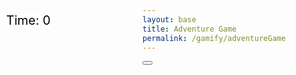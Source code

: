 ```yaml
---
layout: base
title: Adventure Game
permalink: /gamify/adventureGame
---
```


<style>
#custom-prompt {
    display: none;
    position: fixed;
    top: 50%;
    left: 50%;
    transform: translate(-50%, -50%);
    background-color: #f0f8ff; /* Light blue background */
    border-radius: 12px;
    border: 1px solid #87ceeb; /* Sky blue border */
    padding: 25px;
    width: 400px;
    max-width: 90%;
    box-shadow: 0px 8px 20px rgba(0, 0, 0, 0.15);
    z-index: 1000;
}

#custom-prompt-box {
    text-align: center;
    position: relative;
    padding: 40px 20px 20px; /* Extra padding at the top for the close button */
}


#custom-prompt-message {
    margin-bottom: 20px;
    font-size: 18px;
    font-weight: bold;
    color: #4682b4; /* Steel blue text color */
}

#custom-prompt-input {
    width: 90%;
    padding: 12px;
    border: 1px solid #87ceeb; /* Sky blue border */
    border-radius: 8px;
    margin-bottom: 20px;
    font-size: 16px;
    color: #333; /* Darker text for input */
    background-color: #ffffff; /* White input background */
    box-shadow: inset 0px 2px 4px rgba(0, 0, 0, 0.1);
}

#custom-prompt-submit {
    padding: 12px 25px;
    background-color: #4682b4; /* Steel blue button background */
    color: white;
    border: none;
    border-radius: 8px;
    cursor: pointer;
    font-size: 16px;
    font-weight: bold;
    transition: background-color 0.3s ease-in-out, transform 0.2s ease;
}

#custom-prompt-submit:hover {
    background-color: #5a9bd3; /* Slightly lighter blue */
    transform: scale(1.05);
}

#custom-prompt-close {
    position: absolute;
    top: 10px;
    right: 10px;
    font-size: 20px;
    font-weight: bold;
    color: #87ceeb; /* Sky blue close button */
    background: none;
    border: none;
    cursor: pointer;
    transition: color 0.2s ease-in-out, transform 0.2s ease;
    line-height: 1;
}

#custom-prompt-close:hover {
    color: #4682b4; /* Steel blue on hover */
    transform: scale(1.2); /* Slight grow effect */
}



</style>
<div id="score" style="position: absolute; top: 75px; left: 10px; color: black; font-size: 20px; background-color: white;">
   Time: <span id="timeScore">0</span>
</div>

<div id="gameContainer">
    <canvas id='gameCanvas'></canvas>
</div>

<div id="custom-alert" class="custom-alert">
    <button onclick="closeCustomAlert()" id="custom-alert-message"></button>
</div>

<div id="custom-prompt" style="display: none;">
    <div id="custom-prompt-box">
        <button id="custom-prompt-close" onclick="closeCustomPrompt()">✕</button>
        <p id="custom-prompt-message"></p>
        <input type="text" id="custom-prompt-input" placeholder="Type your answer here..." />
        <button id="custom-prompt-submit">Submit</button>
    </div>
</div>


<script type="module">
    import GameControl from '{{site.baseurl}}/assets/js/adventureGame/GameControl.js';
    import { showCustomPrompt, submitAnswer } from '{{site.baseurl}}/assets/js/adventureGame/PromptHandler.js';
    import { getStats } from '{{site.baseurl}}/assets/js/adventureGame/StatsManager.js';

    const path = "{{site.baseurl}}";
    GameControl.start(path);
    GameControl.startTimer()

    window.submitAnswer = submitAnswer;
    window.showCustomPrompt = showCustomPrompt;

    window.onload = function() {
        getStats();
    };
</script>
